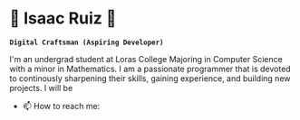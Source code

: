 
# 👾 Isaac Ruiz 👾

**`Digital Craftsman (Aspiring Developer)`**

I'm an undergrad student at Loras College Majoring in Computer Science with a minor in Mathematics. I am a passionate programmer that is devoted to 
continously sharpening their skills, gaining experience, and building new projects. 
I will be


- 📫 How to reach me: 

